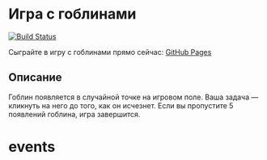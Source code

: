 # Игра с гоблинами

[![Build Status](https://github.com/Semakova271/events/actions/workflows/deploy.yml/badge.svg)](https://github.com/Semakova271/events/actions)

Сыграйте в игру с гоблинами прямо сейчас: [GitHub Pages](https://Semakova271.github.io/events/)

## Описание
Гоблин появляется в случайной точке на игровом поле. Ваша задача — кликнуть на него до того, как он исчезнет. Если вы пропустите 5 появлений гоблина, игра завершится.
# events
